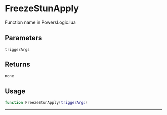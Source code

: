 # FreezeStunApply
Function name in PowersLogic.lua
## Parameters
`triggerArgs`
## Returns
`none`
## Usage
```lua
function FreezeStunApply(triggerArgs)
```
---
